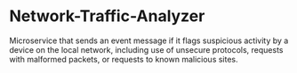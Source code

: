 # Network-Traffic-Analyzer
Microservice that sends an event message if it flags suspicious activity by a device on the local network, including use of unsecure protocols, requests with malformed packets, or requests to known malicious sites.
